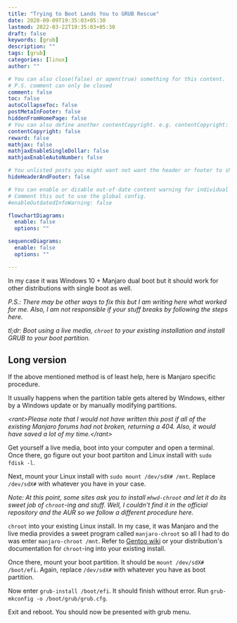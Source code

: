 ```yaml
---
title: "Trying to Boot Lands You to GRUB Rescue"
date: 2020-09-09T19:35:03+05:30
lastmod: 2022-03-22T19:35:03+05:30
draft: false 
keywords: [grub]
description: ""
tags: [grub]
categories: [linux]
author: ""

# You can also close(false) or open(true) something for this content.
# P.S. comment can only be closed
comment: false
toc: false
autoCollapseToc: false
postMetaInFooter: false
hiddenFromHomePage: false
# You can also define another contentCopyright. e.g. contentCopyright: "This is another copyright."
contentCopyright: false
reward: false
mathjax: false
mathjaxEnableSingleDollar: false
mathjaxEnableAutoNumber: false

# You unlisted posts you might want not want the header or footer to show
hideHeaderAndFooter: false

# You can enable or disable out-of-date content warning for individual post.
# Comment this out to use the global config.
#enableOutdatedInfoWarning: false

flowchartDiagrams:
  enable: false
  options: ""

sequenceDiagrams: 
  enable: false
  options: ""

---
```


<!--more-->

In my case it was Windows 10 + Manjaro dual boot but it should work for other distributions with single boot as well.

*P.S.: There may be other ways to fix this but I am writing here what worked for me. Also, I am not responsible if your stuff breaks by following the steps here.*

*tl;dr: Boot using a live media, `chroot` to your existing installation and install GRUB to your boot partition.*

## Long version
If the above mentioned method is of least help, here is Manjaro specific procedure.

It usually happens when the partition table gets altered by Windows, either by a Windows update or by manually modifying partitions.

*&lt;rant&gt;Please note that I would not have written this post if all of the existing Manjaro forums had not broken, returning a 404. Also, it would have saved a lot of my time.&lt;/rant&gt;*

Get yourself a live media, boot into your computer and open a terminal. Once there, go figure out your boot partiton and Linux install with `sudo fdisk -l`.

Next, mount your Linux install with `sudo mount /dev/sdX# /mnt`. Replace `/dev/sdX#` with whatever you have in your case.

*Note: At this point, some sites ask you to install `mhwd-chroot` and let it do its sweet job of `chroot`-ing and stuff. Well, I couldn't find it in the official repository and the AUR so we follow a different procedure here.*

`chroot` into your existing Linux install. In my case, it was Manjaro and the live media provides a sweet program called `manjaro-chroot` so all I had to do was enter `manjaro-chroot /mnt`. Refer to [Gentoo wiki](https://wiki.gentoo.org/wiki/Handbook:AMD64/Full/Installation#Mounting_the_necessary_filesystems) or your distribution's documentation for `chroot`-ing into your existing install.

Once there, mount your boot partition. It should be `mount /dev/sdX# /boot/efi`. Again, replace `/dev/sdX#` with whatever you have as boot partition.

Now enter `grub-install /boot/efi`. It should finish without error. Run `grub-mkconfig -o /boot/grub/grub.cfg`.

Exit and reboot. You should now be presented with grub menu.
